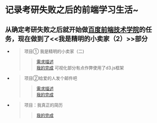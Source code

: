 记录考研失败之后的前端学习生活~
===
从确定考研失败之后就开始做<a href="http://ife.baidu.com/">百度前端技术学院</a>的任务，现在做到了<<我是精明的小卖家（2）>>部分
---
 *  >项目① 我是精明的小卖家（二)
    >> [需求描述](http://ife.baidu.com/course/detail/id/55)<br>
    >>[我的完成](https://suoaiyisheng.github.io/Just-for-fun/%E7%B2%BE%E6%98%8E%E7%9A%84%E5%B0%8F%E5%8D%96%E5%AE%B6/layout.HTML)
  可视化部分有点作弊使用了d3.js框架 
* > 项目②给爱的人发个邮件吧
  >>[需求描述](http://ife.baidu.com/course/detail/id/52)<br>
  >>[我的完成](https://suoaiyisheng.github.io/Just-for-fun/task28-30/task.html)
* >项目：我真正的简历
  >>[我的完成](https://suoaiyisheng.github.io/Just-for-fun//%E7%AE%80%E5%8E%86/%E7%AE%80%E5%8E%86.html)
